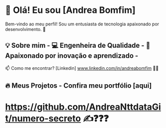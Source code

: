# 👋 Olá! Eu sou [Andrea Bomfim]  

Bem-vindo ao meu perfil! Sou um entusiasta de tecnologia apaixonado por desenvolvimento. 🚀  

## 💡 Sobre mim   - 💻 Engenheira de Qualidade  - 🎯 Apaixonado por inovação e aprendizado  - 

📫 Como me encontrar? [Linkedin] www.linkedin.com/in/andreabomfim 🐦‍🔥

## 🔥 Meus Projetos - Confira meu portfólio [aqui]

  # https://github.com/AndreaNttdataGit/numero-secreto ✍️❓❓❓

